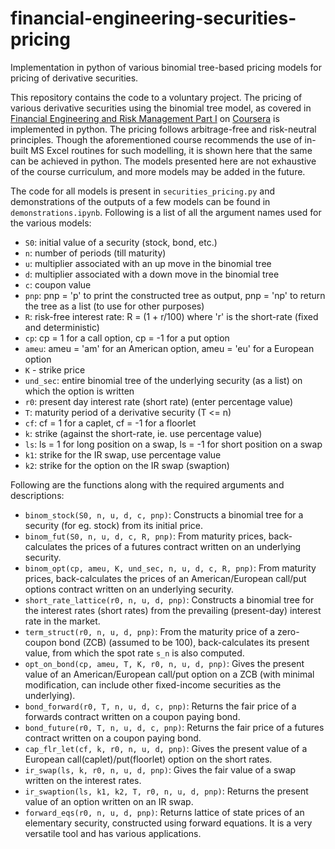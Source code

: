 # financial-engineering-securities-pricing
Implementation in python of various binomial tree-based pricing models for pricing of derivative securities. 

This repository contains the code to a voluntary project. The pricing of various derivative securities using the binomial tree model, as covered in [Financial Engineering and Risk Management Part I](https://www.coursera.org/learn/financial-engineering-1/home/welcome) on [Coursera](https://www.coursera.org/) is implemented in python. The pricing follows arbitrage-free and risk-neutral principles. Though the aforementioned course recommends the use of in-built MS Excel routines for such modelling, it is shown here that the same can be achieved in python. The models presented here are not exhaustive of the course curriculum, and more models may be added in the future.  

The code for all models is present in `securities_pricing.py` and demonstrations of the outputs of a few models can be found in `demonstrations.ipynb`. Following is a list of all the argument names used for the various models:
 - `S0`: initial value of a security (stock, bond, etc.)
 - `n`: number of periods (till maturity)
 - `u`: multiplier associated with an up move in the binomial tree
 - `d`: multiplier associated with a down move in the binomial tree
 - `c`: coupon value
 - `pnp`: pnp = 'p' to print the constructed tree as output, pnp = 'np' to return the tree as a list (to use for other purposes)
 - `R`: risk-free interest rate: R = (1 + r/100) where 'r' is the short-rate (fixed and deterministic)
 - `cp`: cp = 1 for a call option, cp = -1 for a put option
 - `ameu`: ameu = 'am' for an American option, ameu = 'eu' for a European option
 - `K` - strike price
 - `und_sec`: entire binomial tree of the underlying security (as a list) on which the option is written
 - `r0`: present day interest rate (short rate) (enter percentage value)
 - `T`: maturity period of a derivative security (T <= n)
 - `cf`: cf = 1 for a caplet, cf = -1 for a floorlet
 - `k`: strike (against the short-rate, ie. use percentage value)
 - `ls`: ls = 1 for long position on a swap, ls = -1 for short position on a swap
 - `k1`: strike for the IR swap, use percentage value
 - `k2`: strike for the option on the IR swap (swaption)  

Following are the functions along with the required arguments and descriptions:
 - `binom_stock(S0, n, u, d, c, pnp)`: Constructs a binomial tree for a security (for eg. stock) from its initial price.
 - `binom_fut(S0, n, u, d, c, R, pnp)`: From maturity prices, back-calculates the prices of a futures contract written on an underlying security.
 - `binom_opt(cp, ameu, K, und_sec, n, u, d, c, R, pnp)`: From maturity prices, back-calculates the prices of an American/European call/put options contract written on an underlying security.
 - `short_rate_lattice(r0, n, u, d, pnp)`: Constructs a binomial tree for the interest rates (short rates) from the prevailing (present-day) interest rate in the market.
 - `term_struct(r0, n, u, d, pnp)`: From the maturity price of a zero-coupon bond (ZCB) (assumed to be 100), back-calculates its present value, from which the spot rate `s_n` is also computed.
 - `opt_on_bond(cp, ameu, T, K, r0, n, u, d, pnp)`: Gives the present value of an American/European call/put option on a ZCB (with minimal modification, can include other fixed-income securities as the underlying).
 - `bond_forward(r0, T, n, u, d, c, pnp)`: Returns the fair price of a forwards contract written on a coupon paying bond.
 - `bond_future(r0, T, n, u, d, c, pnp)`: Returns the fair price of a futures contract written on a coupon paying bond.
 - `cap_flr_let(cf, k, r0, n, u, d, pnp)`: Gives the present value of a European call(caplet)/put(floorlet) option on the short rates.
 - `ir_swap(ls, k, r0, n, u, d, pnp)`: Gives the fair value of a swap written on the interest rates.
 - `ir_swaption(ls, k1, k2, T, r0, n, u, d, pnp)`: Returns the present value of an option written on an IR swap.
 - `forward_eqs(r0, n, u, d, pnp)`: Returns lattice of state prices of an elementary security, constructed using forward equations. It is a very versatile tool and has various applications.
